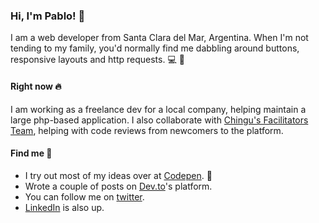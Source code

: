 ### Hi, I'm Pablo! 👋
I am a web developer from Santa Clara del Mar, Argentina.
When I'm not tending to my family, you'd normally find me dabbling around buttons, responsive layouts and http requests. :computer: :iphone:


#### Right now :fire:
I am working as a freelance dev for a local company, helping maintain a large php-based application. I also collaborate with [Chingu's Facilitators Team](https://chingu.io), helping with code reviews from newcomers to the platform.


#### Find me 💬
* I try out most of my ideas over at [Codepen](https://codepen.io/pablowbk). :popcorn:
* Wrote a couple of posts on [Dev.to](https://dev.to/pablowbk)'s platform.
* You can follow me on [twitter](https://twitter.com/wbkpablo).
* [LinkedIn](http://linkedin.com/in/pablowbk) is also up.
<!--
**pablowbk/pablowbk** is a ✨ _special_ ✨ repository because its `README.md` (this file) appears on your GitHub profile.

Here are some ideas to get you started:

- 🔭 I’m currently working on ...
- 🌱 I’m currently learning ...
- 👯 I’m looking to collaborate on ...
- 🤔 I’m looking for help with ...
- 💬 Ask me about ...
- 📫 How to reach me: ...
- 😄 Pronouns: ...
- ⚡ Fun fact: ...
-->
